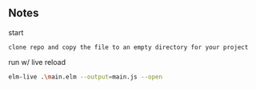 ## Notes
start
```
clone repo and copy the file to an empty directory for your project
```

run w/ live reload

```bash
elm-live .\main.elm --output=main.js --open
```

